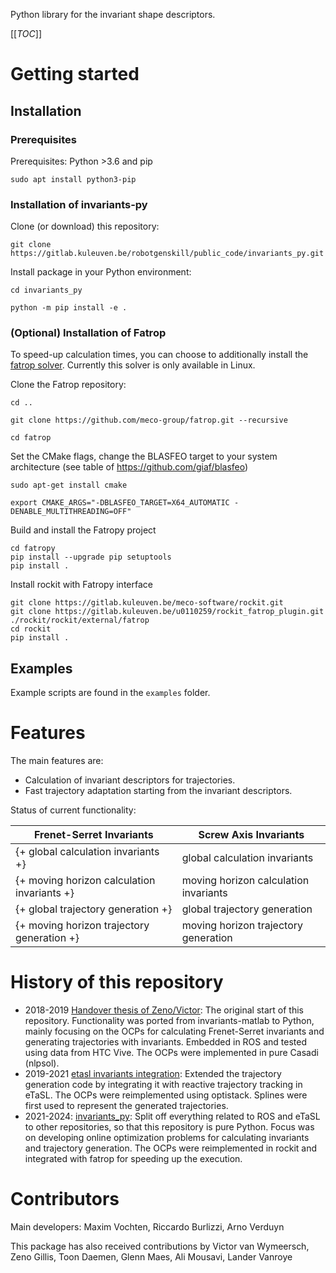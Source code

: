 Python library for the invariant shape descriptors.

[[_TOC_]]

# Getting started

## Installation

### Prerequisites

Prerequisites: Python >3.6 and pip

    sudo apt install python3-pip

### Installation of invariants-py

Clone (or download) this repository:

    git clone https://gitlab.kuleuven.be/robotgenskill/public_code/invariants_py.git

Install package in your Python environment:

    cd invariants_py
    
    python -m pip install -e .

### (Optional) Installation of Fatrop

To speed-up calculation times, you can choose to additionally install the [fatrop solver](https://gitlab.kuleuven.be/robotgenskill/fatrop/fatrop). Currently this solver is only available in Linux.

Clone the Fatrop repository:    

    cd ..

    git clone https://github.com/meco-group/fatrop.git --recursive

    cd fatrop

Set the CMake flags, change the BLASFEO target to your system architecture (see table of https://github.com/giaf/blasfeo)

    sudo apt-get install cmake

    export CMAKE_ARGS="-DBLASFEO_TARGET=X64_AUTOMATIC -DENABLE_MULTITHREADING=OFF"

Build and install the Fatropy project

    cd fatropy
    pip install --upgrade pip setuptools
    pip install .

Install rockit with Fatropy interface

    git clone https://gitlab.kuleuven.be/meco-software/rockit.git
    git clone https://gitlab.kuleuven.be/u0110259/rockit_fatrop_plugin.git ./rockit/rockit/external/fatrop
    cd rockit
    pip install .

## Examples

Example scripts are found in the `examples` folder.

# Features

The main features are:
- Calculation of invariant descriptors for trajectories.
- Fast trajectory adaptation starting from the invariant descriptors.

Status of current functionality:

| Frenet-Serret Invariants                    | Screw Axis Invariants                             |
| ------------------------------------------- | ------------------------------------------------- |
| {+ global calculation invariants +}         | global calculation invariants                     |
| {+ moving horizon calculation invariants +} | moving horizon calculation invariants             |
| {+ global trajectory generation +}                | global trajectory generation                      |
| {+ moving horizon trajectory generation +}        | moving horizon trajectory generation              |



# History of this repository

- 2018-2019 [Handover thesis of Zeno/Victor](https://gitlab.kuleuven.be/robotgenskill/master_thesis_code/thesis_zenogillis_victorvanwymeersch): The original start of this repository. Functionality was ported from invariants-matlab to Python, mainly focusing on the OCPs for calculating Frenet-Serret invariants and generating trajectories with invariants. Embedded in ROS and tested using data from HTC Vive. The OCPs were implemented in pure Casadi (nlpsol).
- 2019-2021 [etasl invariants integration](https://gitlab.kuleuven.be/robotgenskill/python_projects/etasl_invariants_integration): Extended the trajectory generation code by integrating it with reactive trajectory tracking in eTaSL. The OCPs were reimplemented using optistack. Splines were first used to represent the generated trajectories. 
- 2021-2024: [invariants_py](https://gitlab.kuleuven.be/robotgenskill/python_projects/invariants_py/): Split off everything related to ROS and eTaSL to other repositories, so that this repository is pure Python. Focus was on developing online optimization problems for calculating invariants and trajectory generation. The OCPs were reimplemented in rockit and integrated with fatrop for speeding up the execution.

# Contributors

Main developers: Maxim Vochten, Riccardo Burlizzi, Arno Verduyn

This package has also received contributions by Victor van Wymeersch, Zeno Gillis, Toon Daemen, Glenn Maes, Ali Mousavi, Lander Vanroye



